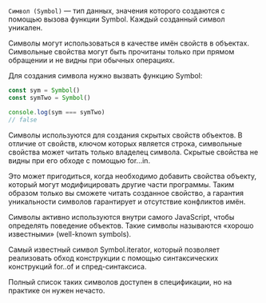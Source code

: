`Символ (Symbol)` — тип данных, значения которого создаются с помощью вызова функции Symbol. Каждый созданный символ уникален.

Символы могут использоваться в качестве имён свойств в объектах. Символьные свойства могут быть прочитаны только при прямом обращении и не видны при обычных операциях.

Для создания символа нужно вызвать функцию Symbol:

```javascript
const sym = Symbol()
const symTwo = Symbol()

console.log(sym === symTwo)
// false
```

Символы используются для создания скрытых свойств объектов. В отличие от свойств, ключом которых является строка, символьные свойства может читать только владелец символа. Скрытые свойства не видны при его обходе с помощью for...in.

Это может пригодиться, когда необходимо добавить свойства объекту, который могут модифицировать другие части программы. Таким образом только вы сможете читать созданное свойство, а гарантия уникальности символов гарантирует и отсутствие конфликтов имён.

Символы активно используются внутри самого JavaScript, чтобы определять поведение объектов. Такие символы называются «хорошо известными» (well-known symbols).

Самый известный символ Symbol.iterator, который позволяет реализовать обход конструкции с помощью синтаксических конструкций for..of и спред-синтаксиса.

Полный список таких символов доступен в спецификации, но на практике он нужен нечасто.